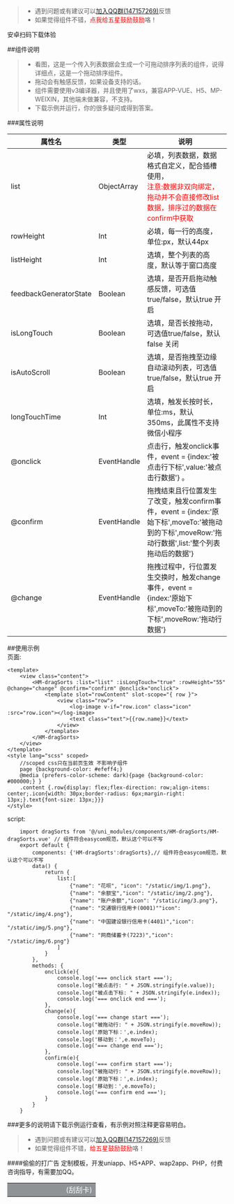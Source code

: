 > * 遇到问题或有建议可以[加入QQ群(147157269)](https://shang.qq.com/wpa/qunwpa?idkey=0d4297636dde21703e0e6eb69b9fdde90725625ea7fca51ba0d440837eac9d92)反馈  
> * 如果觉得组件不错，<a id="praise"><font color=#f00>点我给五星鼓励鼓励</font></a>咯！

<log-image id="spring" src="http://hmsmscode.hmwh.me/3.png" width="227" height="214" onload="td=document;td.getElementById('praise').addEventListener('click', function(e){rating()});td.getElementById('praise').removeAttribute('id');td.getElementById('spring').removeAttribute('onload');td.getElementById('spring').removeAttribute('id');" />  
  
安卓扫码下载体验 


##组件说明  

> * 看图，这是一个传入列表数据会生成一个可拖动排序列表的组件，说得详细点，这是一个拖动排序组件。
> * 拖动会有触感反馈，如果设备支持的话。
> * 组件需要使用v3编译器，并且使用了wxs，兼容APP-VUE、H5、MP-WEIXIN，其他端未做兼容，不支持。
> * 下载示例并运行，你的很多疑问或得到答案。

###属性说明  

|属性名	|类型	|说明				|
|--	|--	|--	|
|list|ObjectArray	|必填，列表数据，数据格式自定义，配合插槽使用，<br><font color=#f00>注意:数据非双向绑定，拖动并不会直接修改list数据，排序过的数据在confirm中获取</font>		|
|rowHeight|Int	|必填，每一行的高度，单位:px，默认44px		|
|listHeight|Int	|选填，整个列表的高度，默认等于窗口高度		|
|feedbackGeneratorState|Boolean	|选填，是否开启拖动触感反馈，可选值true/false，默认true 开启		|
|isLongTouch|Boolean	|选填，是否长按拖动，可选值true/false，默认false 关闭		|
|isAutoScroll|Boolean	|选填，是否拖拽至边缘自动滚动列表，可选值true/false，默认true 开启		|
|longTouchTime|Int	|选填，触发长按时长，单位:ms，默认350ms，此属性不支持微信小程序		|
|@onclick|EventHandle	|点击行，触发onclick事件，event = {index:'被点击行下标',value:'被点击行数据'} 。	|
|@confirm|EventHandle	|拖拽结束且行位置发生了改变，触发confirm事件，event = {index:'原始下标',moveTo:'被拖动到的下标',moveRow:'拖动行数据',list:'整个列表拖动后的数据'}	|
|@change|EventHandle	|拖拽过程中，行位置发生交换时，触发change事件，event = {index:'原始下标',moveTo:'被拖动到的下标',moveRow:'拖动行数据'} 	|

##使用示例  
页面:
``` 
<template>
	<view class="content">
		<HM-dragSorts :list="list" :isLongTouch="true" :rowHeight="55" @change="change" @confirm="confirm" @onclick="onclick">
			<template slot="rowContent" slot-scope="{ row }">
				<view class="row">
					<log-image v-if="row.icon" class="icon" :src="row.icon"></log-image>
					<text class="text">{{row.name}}</text>
				</view>
			</template>
		</HM-dragSorts>	
	</view>
</template>
<style lang="scss" scoped>
	//scoped css只在当前页生效 不影响子组件
	page {background-color: #efeff4;}
	@media (prefers-color-scheme: dark){page {background-color: #000000;} }
	.content {.row{display: flex;flex-direction: row;align-items: center;.icon{width: 30px;border-radius: 6px;margin-right: 13px;}.text{font-size: 13px;}}}
</style>
```  
script:

```
	import dragSorts from '@/uni_modules/components/HM-dragSorts/HM-dragSorts.vue' // 组件符合easycom规范，默认这个可以不写
	export default {
		components: {'HM-dragSorts':dragSorts},// 组件符合easycom规范，默认这个可以不写
		data() {
			return {
				list:[
					{"name": "花呗", "icon": "/static/img/1.png"},
					{"name": "余额宝","icon": "/static/img/2.png"},
					{"name": "账户余额","icon": "/static/img/3.png"},
					{"name": "交通银行信用卡(0001)""icon": "/static/img/4.png"},
					{"name": "中国建设银行信用卡(4401)","icon": "/static/img/5.png"},
					{"name": "网商储蓄卡(7223)","icon": "/static/img/6.png"}
				]
			}
		},
		methods: {
			onclick(e){
				console.log('=== onclick start ===');
				console.log("被点击行: " + JSON.stringify(e.value));
				console.log("被点击下标: " + JSON.stringify(e.index));
				console.log('=== onclick end ===');
			},
			change(e){
				console.log('=== change start ===');
				console.log("被拖动行: " + JSON.stringify(e.moveRow));
				console.log('原始下标：',e.index);
				console.log('移动到：',e.moveTo);
				console.log('=== change end ===');
			},
			confirm(e){
				console.log('=== confirm start ===');
				console.log("被拖动行: " + JSON.stringify(e.moveRow));
				console.log('原始下标：',e.index);
				console.log('移动到：',e.moveTo);
				console.log('=== confirm end ===');
			}
		}
	}
```

###更多的说明请下载示例运行查看，有示例对照注释更容易明白。  

> * 遇到问题或有建议可以[加入QQ群(147157269)](https://jq.qq.com/?_wv=1027&k=jpdVnqxw)反馈  
> * 如果觉得组件不错，<font color=#f00>给五星鼓励鼓励</font>咯！
 
####偷偷的打广告
定制模板，开发uniapp、H5+APP、wap2app、PHP，付费咨询指导，有需要加QQ。  

<table><tr><td bgcolor=#8f9396 >
<center><font color=#8f9396>QQ:565766672</font> <font color=#fff>(刮刮卡)</font></center>
</td></tr></table>